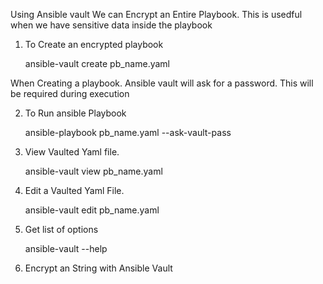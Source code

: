 Using Ansible vault We can Encrypt an Entire Playbook. This is usedful when we have sensitive data inside the playbook 

1. To Create an encrypted playbook 

    ansible-vault create pb_name.yaml

 When Creating a playbook. Ansible vault will ask for a password. This will be required during execution

2. To Run ansible Playbook 
    
    ansible-playbook pb_name.yaml --ask-vault-pass 

3. View Vaulted Yaml file. 

     ansible-vault view pb_name.yaml 

4. Edit a Vaulted Yaml File. 

    ansible-vault edit pb_name.yaml

5. Get list of options 

    ansible-vault --help 

6. Encrypt an String with Ansible Vault 